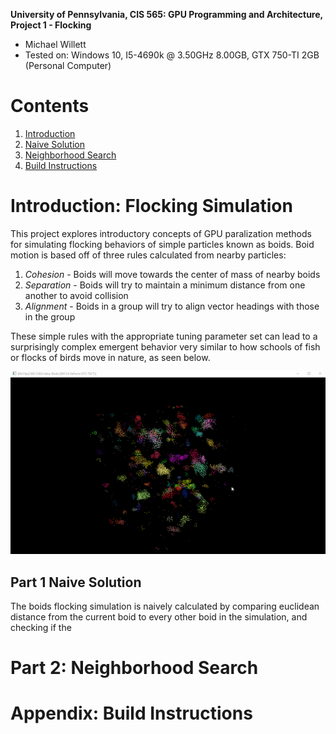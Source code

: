 **University of Pennsylvania, CIS 565: GPU Programming and Architecture,
Project 1 - Flocking**

* Michael Willett
* Tested on: Windows 10, I5-4690k @ 3.50GHz 8.00GB, GTX 750-TI 2GB (Personal Computer)

# Contents
1. [Introduction](#introduction:-flocking-simulation)
2. [Naive Solution](#part-1:-naive-solution)
3. [Neighborhood Search](#part-2:-neighborhood-search)
4. [Build Instructions](#appendix:-build-instructions)

# Introduction: Flocking Simulation
This project explores introductory concepts of GPU paralization methods for simulating flocking behaviors
of simple particles known as boids. Boid motion is based off of three rules calculated from nearby particles:

1. *Cohesion* - Boids will move towards the center of mass of nearby boids
2. *Separation* - Boids will try to maintain a minimum distance from one another to avoid collision
3. *Alignment* - Boids in a group will try to align vector headings with those in the group

These simple rules with the appropriate tuning parameter set can lead to a surprisingly complex emergent 
behavior very similar to how schools of fish or flocks of birds move in nature, as seen below.

![Flocking Simulation with Grid Pruning](images/uniform_5000.gif)

## Part 1 Naive Solution
The boids flocking simulation is naively calculated by comparing euclidean distance from the current
boid to every other boid in the simulation, and checking if the 

# Part 2: Neighborhood Search

# Appendix: Build Instructions
